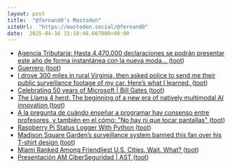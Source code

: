 ```yaml
---
layout: post
title:  "@fernand0's Mastodon"
siteUrl:  "https://mastodon.social/@fernand0"
date:  2025-04-16 15:18:48.667000+00:00
---
```

*  [Agencia Tributaria: Hasta 4.470.000 declaraciones se podrán presentar este año de forma instantánea con la nueva moda... ](https://sede.agenciatributaria.gob.es/Sede/notas-prensa/notas-prensa/2025/abril/2/hasta-4_470_000-declaraciones-se-podran-directa.htm) ([toot](https://mastodon.social/@fernand0/114348309129896610))
*  [Guerrero ](https://www.flickr.com/photos/fernand0/54419377276) ([toot](https://mastodon.social/@fernand0/114348194312343124))
*  [I drove 300 miles in rural Virginia, then asked police to send me their public surveillance footage of my car. Here’s what I learned. ](https://cardinalnews.org/2025/03/28/i-drove-300-miles-in-rural-virginia-then-asked-police-to-send-me-their-public-surveillance-footage-of-my-car-heres-what-i-learned) ([toot](https://mastodon.social/@fernand0/114348101671012153))
*  [Celebrating 50 years of Microsoft \| Bill Gates   ](https://www.gatesnotes.com/meet-bill/source-code/reader/microsoft-original-source-code) ([toot](https://mastodon.social/@fernand0/114347826783300231))
*  [The Llama 4 herd: The beginning of a new era of natively multimodal AI innovation ](https://ai.meta.com/blog/llama-4-multimodal-intelligence) ([toot](https://mastodon.social/@fernand0/114347600148840853))
*  [A la pregunta de cuándo enseñar a programar hay consenso entre profesores, y también en el cómo: "No hay ni que tocar pantallas" ](https://www.genbeta.com/a-fondo/a-pregunta-cuando-ensenar-a-programar-hay-consenso-profesores-tambien-como-no-hay-que-tocar-pantalla) ([toot](https://mastodon.social/@fernand0/114347421781374988))
*  [Raspberry Pi Status Logger With Python ](https://www.electromaker.io/project/view/raspberry-pi-status-logger-with-pytho) ([toot](https://mastodon.social/@fernand0/114347197889213988))
*  [Madison Square Garden’s surveillance system banned this fan over his T-shirt design ](https://www.theverge.com/news/637228/madison-square-garden-james-dolan-facial-recognition-fan-ba) ([toot](https://mastodon.social/@fernand0/114347020066196127))
*  [Miami Ranked Among Friendliest U.S. Cities. Wait. What? ](https://www.miaminewtimes.com/news/miami-ranked-among-friendliest-us-cities-wait-what-2280059) ([toot](https://mastodon.social/@fernand0/114346676450836290))
*  [Presentación AM CiberSeguridad \| AST  ](https://ast.aragon.es/actualidad/presentacion-am-ciberseguridad) ([toot](https://mastodon.social/@fernand0/114344966483260447))
